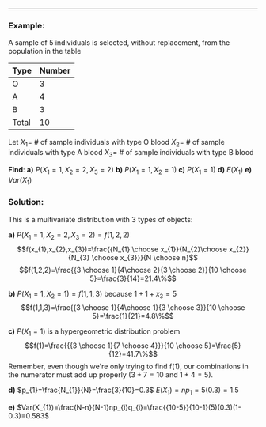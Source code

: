 - - -
### Example:
A sample of 5 individuals is selected, without replacement, from the population in the table

| Type | Number |
| ---- | ---- |
| O | 3 |
| A | 4 |
| B | 3 |
| Total | 10 |
Let 
$X_{1}=$ # of sample individuals with type O blood
$X_{2}=$ # of sample individuals with type A blood
$X_{3}=$ # of sample individuals with type B blood

**Find**:
**a)** $P(X_{1}=1,X_2=2,X_{3}=2)$
**b)** $P(X_{1}=1,X_2=1)$
**c)** $P(X_{1}=1)$
**d)** $E(X_{1})$
**e)** $Var(X_{1})$

### Solution:
This is a multivariate distribution with 3 types of objects:

**a)** $P(X_{1}=1,X_2=2,X_{3}=2)=f(1,2,2)$
$$f(x_{1},x_{2},x_{3})=\frac{{N_{1} \choose x_{1}}{N_{2}\choose x_{2}}{N_{3} \choose x_{3}}}{N \choose n}$$
$$f(1,2,2)=\frac{{3 \choose 1}{4\choose 2}{3 \choose 2}}{10 \choose 5}=\frac{3}{14}=21.4\%$$

**b)** $P(X_{1}=1,X_2=1)=f(1,1,3)$ because $1+1+x_{3}=5$
$$f(1,1,3)=\frac{{3 \choose 1}{4\choose 1}{3 \choose 3}}{10 \choose 5}=\frac{1}{21}=4.8\%$$

**c)** $P(X_{1}=1)$ is a hypergeometric distribution problem
$$f(1)=\frac{{{3 \choose 1}{7 \choose 4}}}{10 \choose 5}=\frac{5}{12}=41.7\%$$
Remember, even though we're only trying to find f(1), our combinations in the numerator must add up properly ($3+7=10$ and $1+4=5$).

**d)** $p_{1}=\frac{N_{1}}{N}=\frac{3}{10}=0.3$ 
$E(X_{1})=np_{1}=5(0.3)=1.5$

**e)** $Var(X_{1})=\frac{N-n}{N-1}np_{i}q_{i}=\frac{{10-5}}{10-1}(5)(0.3)(1-0.3)=0.583$



